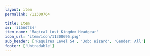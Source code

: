 ```yaml
---
layout: item
permalink: /11300764

title: Item
id: '11300764'
item_name: 'Magical Lost Kingdom Headgear'
icon_url: 'item/icon/11300695.png'
sub_header: ['Requires Level 54', 'Job: Wizard', 'Gender: All']
footer: ['Untradable']
---
```

